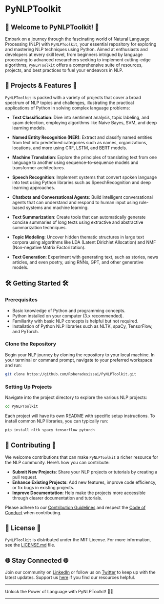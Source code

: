# PyNLPToolkit

## 📖 Welcome to PyNLPToolkit! 📖

Embark on a journey through the fascinating world of Natural Language Processing (NLP) with `PyNLPToolkit`, your essential repository for exploring and mastering NLP techniques using Python. Aimed at enthusiasts and developers at every skill level, from beginners intrigued by language processing to advanced researchers seeking to implement cutting-edge algorithms, `PyNLPToolkit` offers a comprehensive suite of resources, projects, and best practices to fuel your endeavors in NLP.

## 🚀 Projects & Features 🚀

`PyNLPToolkit` is packed with a variety of projects that cover a broad spectrum of NLP topics and challenges, illustrating the practical applications of Python in solving complex language problems:

- **Text Classification**: Dive into sentiment analysis, topic labeling, and spam detection, employing algorithms like Naive Bayes, SVM, and deep learning models.

- **Named Entity Recognition (NER)**: Extract and classify named entities from text into predefined categories such as names, organizations, locations, and more using CRF, LSTM, and BERT models.

- **Machine Translation**: Explore the principles of translating text from one language to another using sequence-to-sequence models and transformer architectures.

- **Speech Recognition**: Implement systems that convert spoken language into text using Python libraries such as SpeechRecognition and deep learning approaches.

- **Chatbots and Conversational Agents**: Build intelligent conversational agents that can understand and respond to human input using rule-based systems and machine learning.

- **Text Summarization**: Create tools that can automatically generate concise summaries of long texts using extractive and abstractive summarization techniques.

- **Topic Modeling**: Uncover hidden thematic structures in large text corpora using algorithms like LDA (Latent Dirichlet Allocation) and NMF (Non-negative Matrix Factorization).

- **Text Generation**: Experiment with generating text, such as stories, news articles, and even poetry, using RNNs, GPT, and other generative models.

## 🛠️ Getting Started 🛠️

### Prerequisites

- Basic knowledge of Python and programming concepts.
- Python installed on your computer (3.x recommended).
- Familiarity with basic NLP concepts is helpful but not required.
- Installation of Python NLP libraries such as NLTK, spaCy, TensorFlow, and PyTorch.

### Clone the Repository

Begin your NLP journey by cloning the repository to your local machine. In your terminal or command prompt, navigate to your preferred workspace and run:

```bash
git clone https://github.com/Roberadesissai/PyNLPToolkit.git
```

### Setting Up Projects

Navigate into the project directory to explore the various NLP projects:

```bash
cd PyNLPToolkit
```

Each project will have its own README with specific setup instructions. To install common NLP libraries, you can typically run:

```bash
pip install nltk spacy tensorflow pytorch
```

## 🤝 Contributing 🤝

We welcome contributions that can make `PyNLPToolkit` a richer resource for the NLP community. Here’s how you can contribute:

- **Submit New Projects**: Share your NLP projects or tutorials by creating a pull request.
- **Enhance Existing Projects**: Add new features, improve code efficiency, or fix bugs in existing projects.
- **Improve Documentation**: Help make the projects more accessible through clearer documentation and tutorials.

Please adhere to our [Contribution Guidelines](CONTRIBUTING.md) and respect the [Code of Conduct](CODE_OF_CONDUCT.md) when contributing.

## 📜 License 📜

`PyNLPToolkit` is distributed under the MIT License. For more information, see the [LICENSE.md](LICENSE.md) file.

## 🌐 Stay Connected 🌐

Join our community on [LinkedIn](Your_LinkedIn_Profile) or follow us on [Twitter](Your_Twitter_Profile) to keep up with the latest updates. Support us [here](Your_Support_Link) if you find our resources helpful.

---

Unlock the Power of Language with PyNLPToolkit! 📖🚀

---

